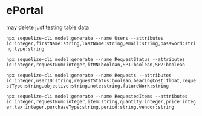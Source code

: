 # ePortal

may delete just testing table data

`npx sequelize-cli model:generate --name Users --attributes id:integer,firstName:string,lastName:string,email:string,password:string,type:string`

`npx sequelize-cli model:generate --name RequestStatus --attributes id:integer,requestNum:integer,itMN:boolean,SP1:boolean,SP2:boolean`

`npx sequelize-cli model:generate --name Requests --attributes id:integer,userID:string,requestStatus:boolean,bearingCost:float,requestType:string,objective:string,note:string,futureWork:string`

`npx sequelize-cli model:generate --name RequestedItems --attributes id:integer,requestNum:integer,item:string,quantity:integer,price:integer,tax:integer,purchaseType:string,period:string,vendor:string`
